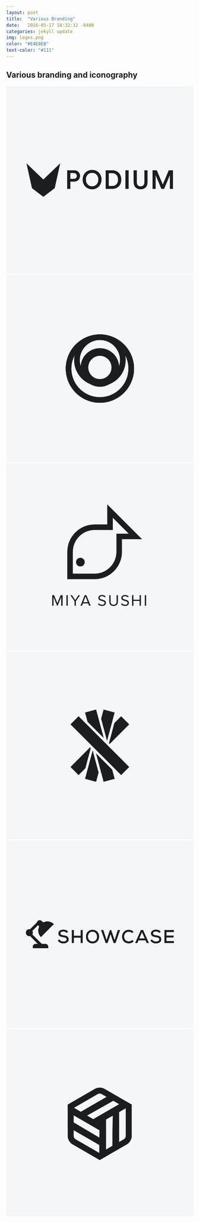 ```yaml
---
layout: post
title:  "Various Branding"
date:   2016-05-17 18:32:32 -0400
categories: jekyll update
img: logos.png
color: "#E4E8EB"
text-color: "#111"
---
```

## Various branding and iconography

<div class="row">
  <div class="col-md-6 logo">
    <img src="/img/logo1.png" alt="">
  </div>
  <div class="col-md-6 logo">
    <img src="/img/logo2.png" alt="">
  </div>
  <div class="col-md-6 logo">
    <img src="/img/logo7.png" alt="">
  </div>
  <div class="col-md-6 logo">
    <img src="/img/logo4.png" alt="">
  </div>
  <div class="col-md-6 logo">
    <img src="/img/logo5.png" alt="">
  </div>
  <div class="col-md-6 logo">
    <img src="/img/logo3.png" alt="">
  </div>
</div>
